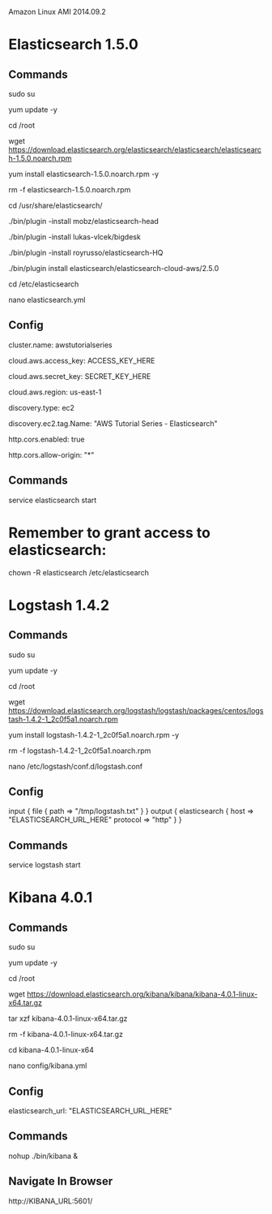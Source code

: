 Amazon Linux AMI 2014.09.2

Elasticsearch 1.5.0
===================

Commands
--------
sudo su

yum update -y

cd /root

wget https://download.elasticsearch.org/elasticsearch/elasticsearch/elasticsearch-1.5.0.noarch.rpm

yum install elasticsearch-1.5.0.noarch.rpm -y

rm -f elasticsearch-1.5.0.noarch.rpm

cd /usr/share/elasticsearch/

./bin/plugin -install mobz/elasticsearch-head

./bin/plugin -install lukas-vlcek/bigdesk

./bin/plugin -install royrusso/elasticsearch-HQ

./bin/plugin install elasticsearch/elasticsearch-cloud-aws/2.5.0

cd /etc/elasticsearch

nano elasticsearch.yml

Config
------
cluster.name: awstutorialseries

cloud.aws.access_key: ACCESS_KEY_HERE

cloud.aws.secret_key: SECRET_KEY_HERE

cloud.aws.region: us-east-1

discovery.type: ec2

discovery.ec2.tag.Name: "AWS Tutorial Series - Elasticsearch"

http.cors.enabled: true

http.cors.allow-origin: "*"

Commands
--------
service elasticsearch start 

# Remember to grant access to elasticsearch: 
chown -R elasticsearch /etc/elasticsearch




Logstash 1.4.2
==============

Commands
--------
sudo su

yum update -y

cd /root

wget https://download.elasticsearch.org/logstash/logstash/packages/centos/logstash-1.4.2-1_2c0f5a1.noarch.rpm

yum install logstash-1.4.2-1_2c0f5a1.noarch.rpm -y

rm -f logstash-1.4.2-1_2c0f5a1.noarch.rpm

nano /etc/logstash/conf.d/logstash.conf

Config
------
input { file { path => "/tmp/logstash.txt" } } output { elasticsearch { host => "ELASTICSEARCH_URL_HERE" protocol => "http" } }

Commands
--------
service logstash start


Kibana 4.0.1
============

Commands
--------
sudo su

yum update -y

cd /root

wget https://download.elasticsearch.org/kibana/kibana/kibana-4.0.1-linux-x64.tar.gz

tar xzf kibana-4.0.1-linux-x64.tar.gz

rm -f kibana-4.0.1-linux-x64.tar.gz

cd kibana-4.0.1-linux-x64

nano config/kibana.yml 

Config
------
elasticsearch_url: "ELASTICSEARCH_URL_HERE"

Commands
--------
nohup ./bin/kibana &

Navigate In Browser
-------------------
http://KIBANA_URL:5601/
